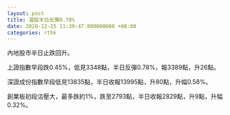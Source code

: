 ```yaml
---
layout: post
title: 滬股半日反彈0.78%
date: 2020-12-25 11:39:47.000000000 +08:00
categories: rthk
---
```


內地股市半日止跌回升。

上證指數早段跌0.45%，低見3348點，半日反彈0.78%，報3389點，升26點。

深證成份指數早段低見13835點，半日收報13995點，升80點，升幅0.58%。

創業板初段沽壓大，最多跌約1%，跌至2793點，半日收報2829點，升9點，升幅0.32%。

